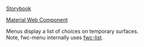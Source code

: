 [Storybook](https://equinor.github.io/fusion-web-components/?path=/docs/basic-menu)

[Material Web Component](https://github.com/material-components/material-components-web-components/tree/master/packages/menu)

Menus display a list of choices on temporary surfaces.  
Note, fwc-menu internally uses [fwc-list](https://equinor.github.io/fusion-web-components/?path=/docs/data-list).
